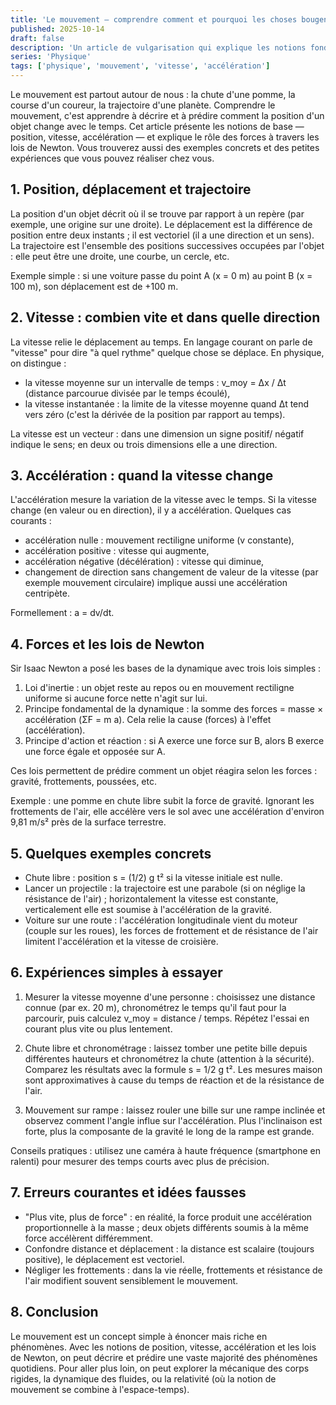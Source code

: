 ```yaml
---
title: 'Le mouvement — comprendre comment et pourquoi les choses bougent'
published: 2025-10-14
draft: false
description: 'Un article de vulgarisation qui explique les notions fondamentales du mouvement : position, vitesse, accélération, forces et quelques expériences simples à réaliser.'
series: 'Physique'
tags: ['physique', 'mouvement', 'vitesse', 'accélération']
---
```


Le mouvement est partout autour de nous : la chute d'une pomme, la course d'un coureur, la trajectoire d'une planète. Comprendre le mouvement, c'est apprendre à décrire et à prédire comment la position d'un objet change avec le temps. Cet article présente les notions de base — position, vitesse, accélération — et explique le rôle des forces à travers les lois de Newton. Vous trouverez aussi des exemples concrets et des petites expériences que vous pouvez réaliser chez vous.

## 1. Position, déplacement et trajectoire

La position d'un objet décrit où il se trouve par rapport à un repère (par exemple, une origine sur une droite). Le déplacement est la différence de position entre deux instants ; il est vectoriel (il a une direction et un sens). La trajectoire est l'ensemble des positions successives occupées par l'objet : elle peut être une droite, une courbe, un cercle, etc.

Exemple simple : si une voiture passe du point A (x = 0 m) au point B (x = 100 m), son déplacement est de +100 m.

## 2. Vitesse : combien vite et dans quelle direction

La vitesse relie le déplacement au temps. En langage courant on parle de "vitesse" pour dire "à quel rythme" quelque chose se déplace. En physique, on distingue :

- la vitesse moyenne sur un intervalle de temps : v_moy = Δx / Δt (distance parcourue divisée par le temps écoulé),
- la vitesse instantanée : la limite de la vitesse moyenne quand Δt tend vers zéro (c'est la dérivée de la position par rapport au temps).

La vitesse est un vecteur : dans une dimension un signe positif/ négatif indique le sens; en deux ou trois dimensions elle a une direction.

## 3. Accélération : quand la vitesse change

L'accélération mesure la variation de la vitesse avec le temps. Si la vitesse change (en valeur ou en direction), il y a accélération. Quelques cas courants :

- accélération nulle : mouvement rectiligne uniforme (v constante),
- accélération positive : vitesse qui augmente,
- accélération négative (décélération) : vitesse qui diminue,
- changement de direction sans changement de valeur de la vitesse (par exemple mouvement circulaire) implique aussi une accélération centripète.

Formellement : a = dv/dt.

## 4. Forces et les lois de Newton

Sir Isaac Newton a posé les bases de la dynamique avec trois lois simples :

1. Loi d'inertie : un objet reste au repos ou en mouvement rectiligne uniforme si aucune force nette n'agit sur lui.
2. Principe fondamental de la dynamique : la somme des forces = masse × accélération (ΣF = m a). Cela relie la cause (forces) à l'effet (accélération).
3. Principe d'action et réaction : si A exerce une force sur B, alors B exerce une force égale et opposée sur A.

Ces lois permettent de prédire comment un objet réagira selon les forces : gravité, frottements, poussées, etc.

Exemple : une pomme en chute libre subit la force de gravité. Ignorant les frottements de l'air, elle accélère vers le sol avec une accélération d'environ 9,81 m/s² près de la surface terrestre.

## 5. Quelques exemples concrets

- Chute libre : position s = (1/2) g t² si la vitesse initiale est nulle.
- Lancer un projectile : la trajectoire est une parabole (si on néglige la résistance de l'air) ; horizontalement la vitesse est constante, verticalement elle est soumise à l'accélération de la gravité.
- Voiture sur une route : l'accélération longitudinale vient du moteur (couple sur les roues), les forces de frottement et de résistance de l'air limitent l'accélération et la vitesse de croisière.

## 6. Expériences simples à essayer

1. Mesurer la vitesse moyenne d'une personne : choisissez une distance connue (par ex. 20 m), chronométrez le temps qu'il faut pour la parcourir, puis calculez v_moy = distance / temps. Répétez l'essai en courant plus vite ou plus lentement.

2. Chute libre et chronométrage : laissez tomber une petite bille depuis différentes hauteurs et chronométrez la chute (attention à la sécurité). Comparez les résultats avec la formule s = 1/2 g t². Les mesures maison sont approximatives à cause du temps de réaction et de la résistance de l'air.

3. Mouvement sur rampe : laissez rouler une bille sur une rampe inclinée et observez comment l'angle influe sur l'accélération. Plus l'inclinaison est forte, plus la composante de la gravité le long de la rampe est grande.

Conseils pratiques : utilisez une caméra à haute fréquence (smartphone en ralenti) pour mesurer des temps courts avec plus de précision.

## 7. Erreurs courantes et idées fausses

- "Plus vite, plus de force" : en réalité, la force produit une accélération proportionnelle à la masse ; deux objets différents soumis à la même force accélèrent différemment.
- Confondre distance et déplacement : la distance est scalaire (toujours positive), le déplacement est vectoriel.
- Négliger les frottements : dans la vie réelle, frottements et résistance de l'air modifient souvent sensiblement le mouvement.

## 8. Conclusion

Le mouvement est un concept simple à énoncer mais riche en phénomènes. Avec les notions de position, vitesse, accélération et les lois de Newton, on peut décrire et prédire une vaste majorité des phénomènes quotidiens. Pour aller plus loin, on peut explorer la mécanique des corps rigides, la dynamique des fluides, ou la relativité (où la notion de mouvement se combine à l'espace-temps).
